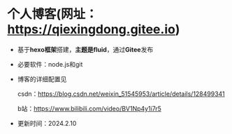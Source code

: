 # 个人博客(网址：https://qiexingdong.gitee.io)
* 基于**hexo框架**搭建，**主题是fluid**，通过**Gitee**发布
* 必要软件：node.js和git
* 博客的详细配置见

  csdn：https://blog.csdn.net/weixin_51545953/article/details/128499341
  
  b站：https://www.bilibili.com/video/BV1Np4y1i7r5
* 更新时间：2024.2.10

